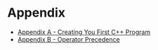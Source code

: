 # Appendix

- [Appendix A - Creating You First C++ Program](AppendixA/)
- [Appendix B - Operator Precedence](AppendixB/)